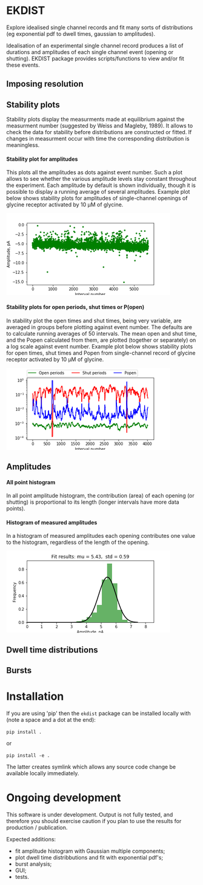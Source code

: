 # EKDIST
Explore idealised single channel records and fit many sorts of distributions (eg exponential pdf to dwell times, gaussian to amplitudes).

Idealisation of an experimental single channel record produces a list of durations and amplitudes of each single channel event (opening or shutting).  EKDIST package provides scripts/functions to view and/or fit these events.

## Imposing resolution 

## Stability plots
Stability plots display the measurments made at equilibrium against the measurment number (suggested by Weiss and Magleby, 1989). It allows to check the data for stability before distributions are constructed or fitted. If changes in measurment occur with time the corresponding distribution is meaningless. 

#### Stability plot for amplitudes 
This plots all the amplitudes as dots against event number.  Such a plot allows to see whether the various amplitude levels stay constant throughout the experiment. Each amplitude by default is shown individually, though it is possible to display a running average of several amplitudes.  Example plot below shows stability plots for amplitudes of single-channel openings of glycine receptor activated by 10 &mu;M of glycine. 

![Amplitude stability](/images/stability_amplitudes.png)
 
#### Stability plots for open periods, shut times or P(open) 
In stability plot the open times and shut times, being very variable, are averaged in groups before plotting against event number.  The defaults are to calculate running averages of 50 intervals.  The mean open and shut time, and the Popen calculated from them, are plotted (together or separately) on a log scale against event number.
Example plot below shows stability plots for open times, shut times and Popen from single-channel record of glycine receptor activated by 10 &mu;M of glycine. 

![Openings/shuttings/Popen stability](/images/stability_open_shut_Popen.png)

## Amplitudes

#### All point histogram
In all point amplitude histogram, the contribution (area) of each opening (or shutting) is proportional to its length (longer intervals have more data points).

#### Histogram of measured amplitudes
In a histogram of measured amplitudes each opening contributes one value to the histogram, regardless of the length of the opening.  

![Fitted amplitudes histogram with Gaussian fit](/images/histogram_fitted_amplitudes.png)

## Dwell time distributions

## Bursts

# Installation

If you are using 'pip' then the `ekdist` package can be installed locally with (note a space and a dot at the end):

`pip install .`

or

`pip install -e .`

The latter creates symlink which allows any source code change be available locally immediately.


# Ongoing development
This software is under development. Output is not fully tested, and therefore you should exercise caution if you plan to use the results for production / publication. 

Expected additions: 
- fit amplitude histogram with Gaussian multiple components;
- plot dwell time distribbutions and fit with exponential pdf's;
- burst analysis;
- GUI;
- tests.

